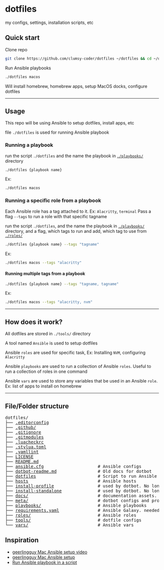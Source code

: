 # dotfiles

my configs, settings, installation scripts, etc

## Quick start

Clone repo

```bash
git clone https://github.com/clumsy-coder/dotfiles ~/dotfiles && cd ~/dotfiles
```

Run Ansible playbooks

```bash
./dotfiles macos
```

Will install homebrew, homebrew apps, setup MacOS docks, configure dotfiles

---

## Usage

This repo will be using Ansible to setup dotfiles, install apps, etc

file `./dotfiles` is used for running Ansible playbook

### Running a playbook

run the script `./dotfiles` and the name the playbook in [`./playbooks/`](./playbooks/) directory

```bash
./dotfiles {playbook name}
```

Ex:

```bash
./dotfiles macos
```

### Running a specific role from a playbook

Each Ansible role has a tag attached to it. Ex: `Alacritty`, `terminal`
Pass a flag `--tags` to run a role with that specific tagname

run the script `./dotfiles`, and the name the playbook in [`./playbooks/`](./playbooks/)
directory, and a flag, which tags to run and add, which tag to use from [`./roles/`](./roles/)

```bash
./dotfiles {playbook name} --tags "tagname"
```

Ex:

```bash
./dotfiles macos --tags "alacritty"
```

#### Running multiple tags from a playbook

```bash
./dotfiles {playbook name} --tags "tagname, tagname"
```

Ex:

```bash
./dotfiles macos --tags "alacritty, nvm"
```

---

## How does it work?

All dotfiles are stored in `./tools/` directory

A tool named `Ansible` is used to setup dotfiles

Ansible `roles` are used for specific task, Ex: Installing `NVM`, configuring `Alacritty`

Ansible `playbooks` are used to run a collection of Ansible `roles`. Useful to run a collection of roles in one command

Ansible `vars` are used to store any variables that be used in an Ansible `role`. Ex: list of apps to install on homebrew

---

## File/Folder structure

<pre>
dotfiles/
├── <a href="./.editorconfig">.editorconfig</a>
├── <a href="./.github/">.github/</a>
├── <a href="./.gitignore">.gitignore</a>
├── <a href="./.gitmodules">.gitmodules</a>
├── <a href="./.luacheckrc">.luacheckrc</a>
├── <a href="./.stylua.toml">.stylua.toml</a>
├── <a href="./.yamllint">.yamllint</a>
├── <a href="./LICENSE">LICENSE</a>
├── <a href="./README.md">README.md</a>
├── <a href="./ansible.cfg">ansible.cfg</a>                     # Ansible configs
├── <a href="./dotbot-readme.md">dotbot-readme.md</a>                # Old docs for dotbot
├── <a href="./dotfiles">dotfiles</a>                        # Script to run Ansible
├── <a href="./hosts">hosts</a>                           # Ansible hosts
├── <a href="./install-profile">install-profile</a>                 # used by dotbot. No longer in use
├── <a href="./install-standalone">install-standalone</a>              # used by dotbot. No longer in use
├── <a href="./docs/">docs/</a>                           # documentation assets. Ex: screenshots
├── <a href="./meta/">meta/</a>                           # dotbot configs and profiles. No longer in use
├── <a href="./playbooks/">playbooks/</a>                      # Ansible playbooks
├── <a href="./requirements.yaml">requirements.yaml</a>               # Ansible Galaxy. needed before running Ansible
├── <a href="./roles/">roles/</a>                          # Ansible roles
├── <a href="./tools/">tools/</a>                          # dotfile configs
└── <a href="./vars/">vars/</a>                           # Ansible vars
</pre>

## Inspiration

- [geerlingguy Mac Ansible setup video](https://youtu.be/1VhPVu5EK5o?si=3dpZaRqs_Ux5GK-E)
- [geerlingguy Mac Ansible setup](https://github.com/geerlingguy/mac-dev-playbook)
- [Run Ansible playbook in a script](https://github.com/frdmn/dotfiles/tree/master)
